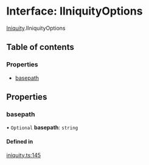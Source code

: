 # Interface: IIniquityOptions

[Iniquity](../modules/Iniquity.md).IIniquityOptions

## Table of contents

### Properties

- [basepath](Iniquity.IIniquityOptions.md#basepath)

## Properties

### basepath

• `Optional` **basepath**: `string`

#### Defined in

[iniquity.ts:145](https://github.com/iniquitybbs/iniquity/blob/3ba3fee/packages/core/src/iniquity.ts#L145)
